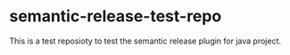 # semantic-release-test-repo

This is a test reposioty to test the semantic release plugin for java project.
